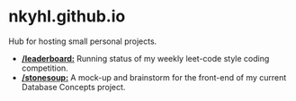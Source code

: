 # nkyhl.github.io
Hub for hosting small personal projects.

* [**/leaderboard:**](https://nkyhl.github.io/leaderboard) Running status of my weekly leet-code style coding competition.
* [**/stonesoup:**](https://nkyhl.github.io/stonesoup) A mock-up and brainstorm for the front-end of my current Database Concepts project.
